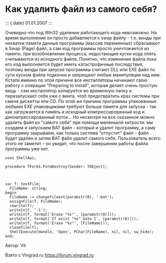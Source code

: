 Как удалить файл из самого себя?
================================

::: {.date}
01.01.2007
:::

Очевидно что под Win32 удаление работающего кода невозможно. На время
выполнения он просто добавляется к swap файлу - т.е. винды при нехватки
памяти данные программы (массив переменных) сбрасывают в Swap (Page)
файл, а сам код программы просто уничтожается из памяти, при
возобновлении процесса, недостающие куски кода опять считываются из
исходного файла. Понятно, что изменение файла пока его код выполняется
будет иметь катастрофичные последствия, поэтому винды при запуске
программы считают DLL или EXE файл по сути куском файла подкачки и
запрещают любые манипуляции над ним. Кстати именно по этой причине все
инсталляторы начинают свою работу с операции \"Preparing to install\",
которая делает очень простую вещь - сам инсталлятор копируется во
временную папку и перезапускает себя уже с винта, чтоб предотвратить
крах системы при смене дискетты или CD. По этой же причине программы
упакованные любыми EXE упаковщиками требуют больше памяти для запуска -
так как загружается в память и исходный компрессированный код и
декомпрессированный поток\... Но несмотря на все сказанное можно удалить
файл из \"самого себя\" при помощи маленькой хитрости: мы создаем и
запускаем BAT файл - который и удалит программу, а саму программу
закрываем, как только система \"отпустит\" файл - файл будет удален и
затем BAT файл удалит самого себя. Пользователь всего этого не заметит -
он увидит, что после завершении работы файла программы уже нет.

    uses ShellApi;
     
    procedure TForm1.FormDestroy(Sender: TObject);
     

     
    var f: textFile;
      FileName: string;
    begin
      FileName := changefileext(paramstr(0), '.bat');
      assignFile(f, FileName);
      rewrite(f);
      writeln(f, ':1');
      writeln(f, format('Erase "%s"', [paramstr(0)]));
      writeln(f, format('If exist "%s" Goto 1', [paramstr(0)]));
      writeln(f, format('Erase "%s"', [FileName]));
      closefile(f);
      ShellExecute(Handle, 'Open', PChar(FileName), nil, nil, sw_hide);
    end;

Автор: Vit

Взято с Vingrad.ru <https://forum.vingrad.ru>
